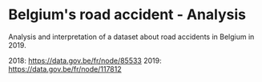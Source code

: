 # Belgium's road accident - Analysis
Analysis and interpretation of a dataset about road accidents in Belgium in 2019.

2018: https://data.gov.be/fr/node/85533
2019: https://data.gov.be/fr/node/117812